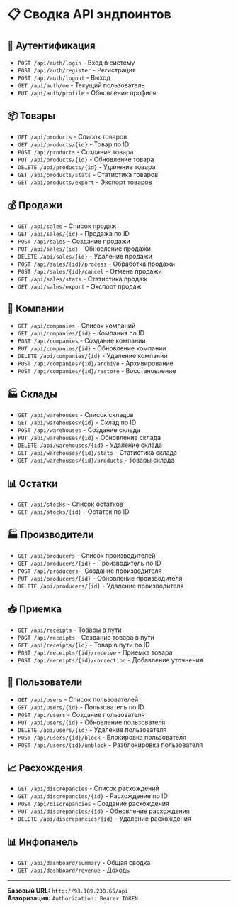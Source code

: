 # 📋 Сводка API эндпоинтов

## 🔐 Аутентификация
- `POST /api/auth/login` - Вход в систему
- `POST /api/auth/register` - Регистрация
- `POST /api/auth/logout` - Выход
- `GET /api/auth/me` - Текущий пользователь
- `PUT /api/auth/profile` - Обновление профиля

## 📦 Товары
- `GET /api/products` - Список товаров
- `GET /api/products/{id}` - Товар по ID
- `POST /api/products` - Создание товара
- `PUT /api/products/{id}` - Обновление товара
- `DELETE /api/products/{id}` - Удаление товара
- `GET /api/products/stats` - Статистика товаров
- `GET /api/products/export` - Экспорт товаров

## 💰 Продажи
- `GET /api/sales` - Список продаж
- `GET /api/sales/{id}` - Продажа по ID
- `POST /api/sales` - Создание продажи
- `PUT /api/sales/{id}` - Обновление продажи
- `DELETE /api/sales/{id}` - Удаление продажи
- `POST /api/sales/{id}/process` - Обработка продажи
- `POST /api/sales/{id}/cancel` - Отмена продажи
- `GET /api/sales/stats` - Статистика продаж
- `GET /api/sales/export` - Экспорт продаж

## 🏢 Компании
- `GET /api/companies` - Список компаний
- `GET /api/companies/{id}` - Компания по ID
- `POST /api/companies` - Создание компании
- `PUT /api/companies/{id}` - Обновление компании
- `DELETE /api/companies/{id}` - Удаление компании
- `POST /api/companies/{id}/archive` - Архивирование
- `POST /api/companies/{id}/restore` - Восстановление

## 🏭 Склады
- `GET /api/warehouses` - Список складов
- `GET /api/warehouses/{id}` - Склад по ID
- `POST /api/warehouses` - Создание склада
- `PUT /api/warehouses/{id}` - Обновление склада
- `DELETE /api/warehouses/{id}` - Удаление склада
- `GET /api/warehouses/{id}/stats` - Статистика склада
- `GET /api/warehouses/{id}/products` - Товары склада

## 📊 Остатки
- `GET /api/stocks` - Список остатков
- `GET /api/stocks/{id}` - Остаток по ID

## 🏭 Производители
- `GET /api/producers` - Список производителей
- `GET /api/producers/{id}` - Производитель по ID
- `POST /api/producers` - Создание производителя
- `PUT /api/producers/{id}` - Обновление производителя
- `DELETE /api/producers/{id}` - Удаление производителя

## 📥 Приемка
- `GET /api/receipts` - Товары в пути
- `POST /api/receipts` - Создание товара в пути
- `GET /api/receipts/{id}` - Товар в пути по ID
- `POST /api/receipts/{id}/receive` - Приемка товара
- `POST /api/receipts/{id}/correction` - Добавление уточнения

## 👥 Пользователи
- `GET /api/users` - Список пользователей
- `GET /api/users/{id}` - Пользователь по ID
- `POST /api/users` - Создание пользователя
- `PUT /api/users/{id}` - Обновление пользователя
- `DELETE /api/users/{id}` - Удаление пользователя
- `POST /api/users/{id}/block` - Блокировка пользователя
- `POST /api/users/{id}/unblock` - Разблокировка пользователя

## 📈 Расхождения
- `GET /api/discrepancies` - Список расхождений
- `GET /api/discrepancies/{id}` - Расхождение по ID
- `POST /api/discrepancies` - Создание расхождения
- `PUT /api/discrepancies/{id}` - Обновление расхождения
- `DELETE /api/discrepancies/{id}` - Удаление расхождения

## 📊 Инфопанель
- `GET /api/dashboard/summary` - Общая сводка
- `GET /api/dashboard/revenue` - Доходы

---

**Базовый URL:** `http://93.189.230.65/api`  
**Авторизация:** `Authorization: Bearer TOKEN`
